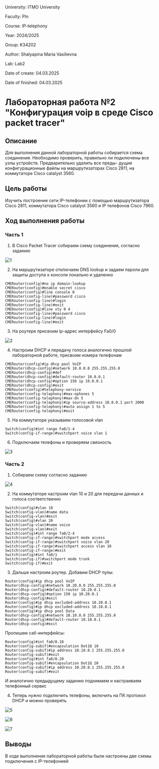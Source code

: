 University: ITMO University

Faculty: PIn

Course: IP-telephony

Year: 2024/2025

Group: K34202

Author: Shalyapina Maria Vasilievna

Lab: Lab2

Date of create: 04.03.2025

Date of finished: 04.03.2025

# Лабораторная работа №2 "Конфигурация voip в среде Сisco packet tracer"

## Описание
Для выполнения данной лабораторной работы собирается схема соединения. Необходимо проверить, правильно ли подключены все узлы устройств. Предварительно удалить все преды- дущие конфигурационные файлы на маршрутизаторах Cisco 2811, на коммутаторе Cisco catalyst 3560.

## Цель работы
Изучить построение сети IP-телефонии с помощью маршрутизатора Cisco 2811, коммутатора Cisco catalyst 3560 и IP телефонов Cisco 7960.

## Ход выполнения работы

### Часть 1

1. В Cisco Packet Tracer собираем схему соединения, согласно заданию

![1](./assets/1.jpg)

2. На маршрутизаторе отключаем DNS lookup и задаем пароли для защиты доступа к консоли локально и удаленно

```
CMERouter(config)#no ip domain-lookup
CMERouter(config)#enable secret cisco
CMERouter(config)#line console 0
CMERouter(config-line)#password cisco
CMERouter(config-line)#login
CMERouter(config-line)#exit
CMERouter(config)#line vty 0 4
CMERouter(config-line)#password cisco
CMERouter(config-line)#login
CMERouter(config-line)#exit
```

3. На роутере присвоим ip-адрес интерфейсу Fa0/0

![2](./assets/2.jpg)

4. Настроим DHCP и передачу голоса аналогично прошлой лабораторной работе, присвоим номера телефонам
```
CMERouter(config)#ip dhcp pool VoIP
CMERouter(dhcp-config)#network 10.0.0.0 255.255.255.0
CMERouter(dhcp-config)#def
CMERouter(dhcp-config)#default-router 10.0.0.1
CMERouter(dhcp-config)#option 150 ip 10.0.0.1
CMERouter(dhcp-config)#exit
CMERouter(config)#telephony-service 
CMERouter(config-telephony)#max-ephones 5
CMERouter(config-telephony)#max-dn 5
CMERouter(config-telephony)#ip source-address 10.0.0.1 port 2000
CMERouter(config-telephony)#auto assign 1 to 5
CMERouter(config-telephony)#exit
```

5. На коммутаторе указываем голосовой vlan
```
Switch(config)#int range Fa0/1-4
Switch(config-if-range)#switchport voice vlan 1
```

6. Подключаем телефоны и проверяем связность

![3](./assets/3.jpg)
   
### Часть 2

1. Собираем схему согласно заданию

![4](./assets/4.jpg)
   
2. На коммутаторе настроим vlan 10 и 20 для передачи данных и голоса соответственно
```
Switch(config)#vlan 10
Switch(config-vlan)#name data
Switch(config-vlan)#exit
Switch(config)#vlan 20
Switch(config-vlan)#name voice
Switch(config-vlan)#exit
Switch(config)#int range fa0/2-4
Switch(config-if-range)#switchport mode access
Switch(config-if-range)#switchport voice vlan 20
Switch(config-if-range)#switchport access vlan 10
Switch(config-if-range)#exit
Switch(config)#int fa0/1
Switch(config-if)#switchport mode trunk
Switch(config-if)#exit
```
3. Дальше настроим роутер. Добавим DHCP пулы:
```
Router(config)#ip dhcp pool VoIP
Router(dhcp-config)#network 10.20.0.0 255.255.255.0
Router(dhcp-config)#default-router 10.20.0.1
Router(dhcp-config)#option 150 ip 10.20.0.1
Router(dhcp-config)#exit
Router(config)#ip dhcp excluded-address 10.20.0.1
Router(config)#ip dhcp excluded-address 10.10.0.1
Router(config)#ip dhcp pool Data
Router(dhcp-config)#network 10.10.0.0 255.255.255.0
Router(dhcp-config)#default-router 10.10.0.1
Router(dhcp-config)#exit
```

Пропишем саб-интерфейсы:
```
Router(config)#int fa0/0.10
Router(config-subif)#encapsulation Dot1Q 10
Router(config-subif)#ip address 10.10.0.1 255.255.255.0
Router(config-subif)#exit
Router(config)#int fa0/0.20
Router(config-subif)#encapsulation Dot1Q 20
Router(config-subif)#ip address 10.20.0.1 255.255.255.0
Router(config-subif)#exit
```

И аналогично предыдущему заданию поднимаем и настраиваем телефонный сервис

4. Теперь нужно подключить телефоны, включить на ПК протокол DHCP и можно проверять

![5](./assets/5.jpg)

![6](./assets/6.jpg)

![7](./assets/7.jpg)


## Выводы
В ходе выполнения лабораторной работы были настроены две схемы подключения с IP-телефонией
